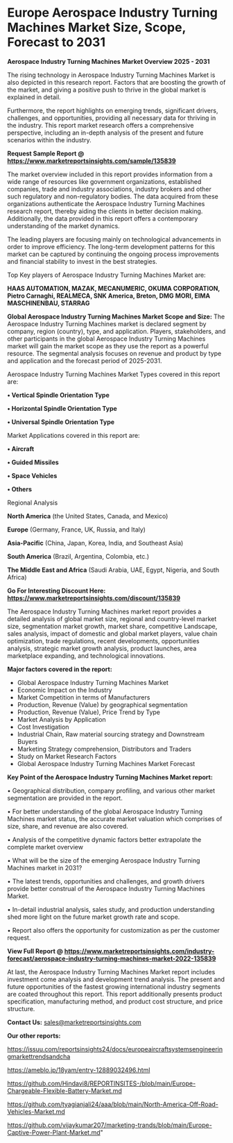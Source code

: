  # Europe Aerospace Industry Turning Machines Market Size, Scope, Forecast to 2031

<Strong> Aerospace Industry Turning Machines Market Overview 2025 - 2031</strong>

The rising technology in Aerospace Industry Turning Machines Market is also depicted in this research report. Factors that are boosting the growth of the market, and giving a positive push to thrive in the global market is explained in detail.

Furthermore, the report highlights on emerging trends, significant drivers, challenges, and opportunities, providing all necessary data for thriving in the industry. This report market research offers a comprehensive perspective, including an in-depth analysis of the present and future scenarios within the industry.

<strong>Request Sample Report @ <a href=https://www.marketreportsinsights.com/sample/135839>https://www.marketreportsinsights.com/sample/135839</a></strong>

The market overview included in this report provides information from a wide range of resources like government organizations, established companies, trade and industry associations, industry brokers and other such regulatory and non-regulatory bodies. The data acquired from these organizations authenticate the Aerospace Industry Turning Machines research report, thereby aiding the clients in better decision making. Additionally, the data provided in this report offers a contemporary understanding of the market dynamics.

The leading players are focusing mainly on technological advancements in order to improve efficiency. The long-term development patterns for this market can be captured by continuing the ongoing process improvements and financial stability to invest in the best strategies.

Top Key players of Aerospace Industry Turning Machines Market are:

<strong>HAAS AUTOMATION, MAZAK, MECANUMERIC, OKUMA CORPORATION, Pietro Carnaghi, REALMECA, SNK America, Breton, DMG MORI, EIMA MASCHINENBAU, STARRAG</strong>

<strong><b>Global Aerospace Industry Turning Machines Market Scope and Size:</b></strong>
The Aerospace Industry Turning Machines market is declared segment by company, region (country), type, and application. Players, stakeholders, and other participants in the global Aerospace Industry Turning Machines market will gain the market scope as they use the report as a powerful resource. The segmental analysis focuses on revenue and product by type and application and the forecast period of 2025-2031.

Aerospace Industry Turning Machines Market Types covered in this report are:

<strong>• Vertical Spindle Orientation Type

• Horizontal Spindle Orientation Type

• Universal Spindle Orientation Type</strong>

Market Applications covered in this report are:

<strong>• Aircraft

• Guided Missiles

• Space Vehicles

• Others</strong> 

Regional Analysis

<strong>North America</strong> (the United States, Canada, and Mexico)

<strong>Europe</strong> (Germany, France, UK, Russia, and Italy)

<strong>Asia-Pacific</strong> (China, Japan, Korea, India, and Southeast Asia)

<strong>South America</strong> (Brazil, Argentina, Colombia, etc.)

<strong>The Middle East and Africa</strong> (Saudi Arabia, UAE, Egypt, Nigeria, and South Africa)

<strong>Go For Interesting Discount Here: <a href=https://www.marketreportsinsights.com/discount/135839>https://www.marketreportsinsights.com/discount/135839</a></strong>

The Aerospace Industry Turning Machines market report provides a detailed analysis of global market size, regional and country-level market size, segmentation market growth, market share, competitive Landscape, sales analysis, impact of domestic and global market players, value chain optimization, trade regulations, recent developments, opportunities analysis, strategic market growth analysis, product launches, area marketplace expanding, and technological innovations.

<strong><b>Major factors covered in the report:</b></strong>
<ul>
  <li>Global Aerospace Industry Turning Machines Market </li>
  <li>Economic Impact on the Industry</li>
  <li>Market Competition in terms of Manufacturers</li>
  <li>Production, Revenue (Value) by geographical segmentation</li>
  <li>Production, Revenue (Value), Price Trend by Type</li>
  <li>Market Analysis by Application</li>
  <li>Cost Investigation</li>
  <li>Industrial Chain, Raw material sourcing strategy and Downstream Buyers</li>
  <li>Marketing Strategy comprehension, Distributors and Traders</li>
  <li>Study on Market Research Factors</li>
  <li>Global Aerospace Industry Turning Machines Market Forecast</li>
</ul>

<strong><b>Key Point of the Aerospace Industry Turning Machines Market report:</b></strong>

• Geographical distribution, company profiling, and various other market segmentation are provided in the report.

• For better understanding of the global Aerospace Industry Turning Machines market status, the accurate market valuation which comprises of size, share, and revenue are also covered.

• Analysis of the competitive dynamic factors better extrapolate the complete market overview

• What will be the size of the emerging Aerospace Industry Turning Machines market in 2031?

• The latest trends, opportunities and challenges, and growth drivers provide better construal of the Aerospace Industry Turning Machines Market.

• In-detail industrial analysis, sales study, and production understanding shed more light on the future market growth rate and scope.

• Report also offers the opportunity for customization as per the customer request.

<strong><b>View Full Report @ <a href=https://www.marketreportsinsights.com/industry-forecast/aerospace-industry-turning-machines-market-2022-135839>https://www.marketreportsinsights.com/industry-forecast/aerospace-industry-turning-machines-market-2022-135839</a></b></strong>


At last, the Aerospace Industry Turning Machines Market report includes investment come analysis and development trend analysis. The present and future opportunities of the fastest growing international industry segments are coated throughout this report. This report additionally presents product specification, manufacturing method, and product cost structure, and price structure.

<strong>Contact Us:</strong>
sales@marketreportsinsights.com

<strong>Our other reports:</strong>

<a href=https://issuu.com/reportsinsights24/docs/europeaircraftsystemsengineeringmarkettrendsandcha>https://issuu.com/reportsinsights24/docs/europeaircraftsystemsengineeringmarkettrendsandcha</a>

<a href=https://ameblo.jp/18yam/entry-12889032496.html>https://ameblo.jp/18yam/entry-12889032496.html</a>

<a href=https://github.com/Hindavi8/REPORTINSITES-/blob/main/Europe-Chargeable-Flexible-Battery-Market.md>https://github.com/Hindavi8/REPORTINSITES-/blob/main/Europe-Chargeable-Flexible-Battery-Market.md</a>

<a href=https://github.com/tyagianjali24/aaa/blob/main/North-America-Off-Road-Vehicles-Market.md>https://github.com/tyagianjali24/aaa/blob/main/North-America-Off-Road-Vehicles-Market.md</a>

<a href=https://github.com/vijaykumar207/marketing-trands/blob/main/Europe-Captive-Power-Plant-Market.md>https://github.com/vijaykumar207/marketing-trands/blob/main/Europe-Captive-Power-Plant-Market.md</a>"
